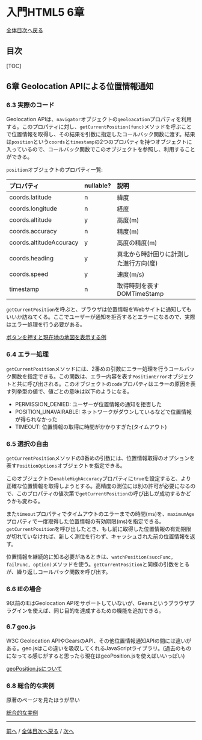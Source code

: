 # 入門HTML5 6章
[全体目次へ戻る](index.md)
## 目次
[TOC]

## 6章 Geolocation APIによる位置情報通知
### 6.3 実際のコード
Geolocation APIは、`navigator`オブジェクトの`geoloacation`プロパティを利用する。このプロパティに対し、`getCurrentPosition(func)`メソッドを呼ぶことで位置情報を取得し、その結果を引数に指定したコールバック関数に渡す。結果は`position`という`coords`と`timestamp`の2つのプロパティを持つオブジェクトに入っているので、コールバック関数でこのオブジェクトを参照し、利用することができる。

`position`オブジェクトのプロパティ一覧:

| プロパティ              | nullable? | 説明                                   |
|:------------------------|:----------|:---------------------------------------|
| coords.latitude         | n         | 緯度                                   |
| coords.longitude        | n         | 経度                                   |
| coords.altitude         | y         | 高度(m)                                |
| coords.accuracy         | n         | 精度(m)                                |
| coords.altitudeAccuracy | y         | 高度の精度(m)                          |
| coords.heading          | y         | 真北から時計回りに計測した進行方向(度) |
| coords.speed            | y         | 速度(m/s)                              |
| timestamp               | n         | 取得時刻を表すDOMTimeStamp             |

`getCurrentPosition`を呼ぶと、ブラウザは位置情報をWebサイトに通知してもいいか訪ねてくる。ここでユーザーが通知を拒否するとエラーになるので、実際はエラー処理を行う必要がある。

[ボタンを押すと現在地の地図を表示する例](example/geo.html)

### 6.4 エラー処理
`getCurrentPosition`メソッドには、2番めの引数にエラー処理を行うコールバック関数を指定できる。この関数は、エラー内容を表す`PositionError`オブジェクトと共に呼び出される。このオブジェクトの`code`プロパティはエラーの原因を表す列挙型の値で、値ごとの意味は以下のようになる。

+ PERMISSION_DENIED: ユーザーが位置情報の通知を拒否した
+ POSITION_UNAVAIRABLE: ネットワークがダウンしているなどで位置情報が得られなかった
+ TIMEOUT: 位置情報の取得に時間がかかりすぎた(タイムアウト)

### 6.5 選択の自由
`getCurrentPosition`メソッドの3番めの引数には、位置情報取得のオプションを表す`PositionOptions`オブジェクトを指定できる。

このオブジェクトの`enableHighAccuracy`プロパティに`true`を設定すると、より正確な位置情報を取得しようとする。高精度の測位には別の許可が必要になるので、このプロパティの値次第で`getCurrentPosition`の呼び出しが成功するかどうかも変わる。

また`timeout`プロパティでタイムアウトのエラーまでの時間(ms)を、`maximumAge`プロパティで一度取得した位置情報の有効期限(ms)を指定できる。`getCurrentPosition`を呼び出したとき、もし前に取得した位置情報の有効期限が切れていなければ、新しく測位を行わず、キャッシュされた前の位置情報を返す。

位置情報を継続的に知る必要があるときは、`watchPosition(succFunc, failFunc, option)`メソッドを使う。`getCurrentPosition`と同様の引数をとるが、繰り返しコールバック関数を呼び出す。

### 6.6 IEの場合
9以前のIEはGeolocation APIをサポートしていないが、Gearsというブラウザプラグインを使えば、同じ目的を達成するための機能を追加できる。

### 6.7 geo.js
W3C Geolocation APIやGearsのAPI、その他位置情報通知APIの間には違いがある。geo.jsはこの違いを吸収してくれるJavaScriptライブラリ。(過去のものになってる感じがすると思ったら現在はgeoPosition.jsを使えばいいっぽい)

[geoPosition.jsについて](http://diveintohtml5.info/geolocation.html#geo-js)

### 6.8 総合的な実例
原著のページを見たほうが早い

[総合的な実例](http://diveintohtml5.info/geolocation.html#putting-it-all-together)

***

[前へ](c5.md) / [全体目次へ戻る](index.md) / [次へ](c7.md)
